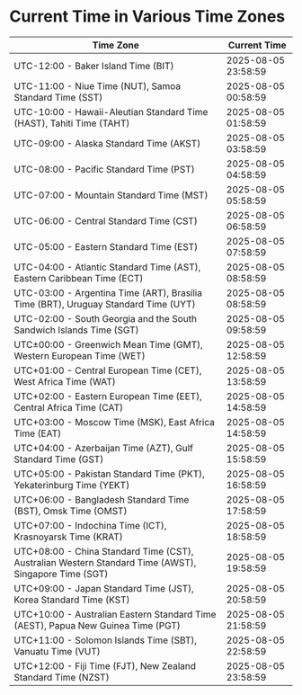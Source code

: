# Current Time in Various Time Zones

| Time Zone | Current Time |
|-----------|--------------|
| UTC-12:00 - Baker Island Time (BIT) | 2025-08-05 23:58:59 |
| UTC-11:00 - Niue Time (NUT), Samoa Standard Time (SST) | 2025-08-05 00:58:59 |
| UTC-10:00 - Hawaii-Aleutian Standard Time (HAST), Tahiti Time (TAHT) | 2025-08-05 01:58:59 |
| UTC-09:00 - Alaska Standard Time (AKST) | 2025-08-05 03:58:59 |
| UTC-08:00 - Pacific Standard Time (PST) | 2025-08-05 04:58:59 |
| UTC-07:00 - Mountain Standard Time (MST) | 2025-08-05 05:58:59 |
| UTC-06:00 - Central Standard Time (CST) | 2025-08-05 06:58:59 |
| UTC-05:00 - Eastern Standard Time (EST) | 2025-08-05 07:58:59 |
| UTC-04:00 - Atlantic Standard Time (AST), Eastern Caribbean Time (ECT) | 2025-08-05 08:58:59 |
| UTC-03:00 - Argentina Time (ART), Brasília Time (BRT), Uruguay Standard Time (UYT) | 2025-08-05 08:58:59 |
| UTC-02:00 - South Georgia and the South Sandwich Islands Time (SGT) | 2025-08-05 09:58:59 |
| UTC±00:00 - Greenwich Mean Time (GMT), Western European Time (WET) | 2025-08-05 12:58:59 |
| UTC+01:00 - Central European Time (CET), West Africa Time (WAT) | 2025-08-05 13:58:59 |
| UTC+02:00 - Eastern European Time (EET), Central Africa Time (CAT) | 2025-08-05 14:58:59 |
| UTC+03:00 - Moscow Time (MSK), East Africa Time (EAT) | 2025-08-05 14:58:59 |
| UTC+04:00 - Azerbaijan Time (AZT), Gulf Standard Time (GST) | 2025-08-05 15:58:59 |
| UTC+05:00 - Pakistan Standard Time (PKT), Yekaterinburg Time (YEKT) | 2025-08-05 16:58:59 |
| UTC+06:00 - Bangladesh Standard Time (BST), Omsk Time (OMST) | 2025-08-05 17:58:59 |
| UTC+07:00 - Indochina Time (ICT), Krasnoyarsk Time (KRAT) | 2025-08-05 18:58:59 |
| UTC+08:00 - China Standard Time (CST), Australian Western Standard Time (AWST), Singapore Time (SGT) | 2025-08-05 19:58:59 |
| UTC+09:00 - Japan Standard Time (JST), Korea Standard Time (KST) | 2025-08-05 20:58:59 |
| UTC+10:00 - Australian Eastern Standard Time (AEST), Papua New Guinea Time (PGT) | 2025-08-05 21:58:59 |
| UTC+11:00 - Solomon Islands Time (SBT), Vanuatu Time (VUT) | 2025-08-05 22:58:59 |
| UTC+12:00 - Fiji Time (FJT), New Zealand Standard Time (NZST) | 2025-08-05 23:58:59 |
